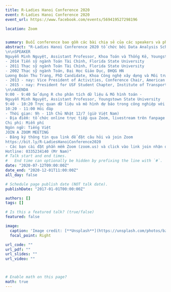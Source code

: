 ```yaml
---
title: R-Ladies Hanoi Conference 2020
event: R-Ladies Hanoi Conference 2020
event_url: https://www.facebook.com/events/569419527298196

location: Zoom


summary: Buổi conference bao gồm các bài chia sẻ của các speakers và phiên hỏi đáp
abstract: "R-Ladies Hanoi Conference 2020 tổ chức bởi Data Analysis School, bao gồm các bài chia sẻ về phân tích dữ liệu, làm việc với mô hình, visualizing, estimating với R và phiên trao đổi, hỏi đáp.
\n\nSPEAKER  
Nguyễn Minh Nguyệt, Assistant Professor, Khoa Toán và Thống Kê, Youngstown State University  
- 2014 Tiến sỹ ngành Toán Tài Chính, Florida State University  
- 2011 Thạc sỹ ngành Toán Tài Chính, Florida State University  
- 2002 Thạc sỹ ngành Toán, Đại Học Giáo Dục, ĐHQG HN  
Lương Đoàn Thu Trang, PhD Candidate, Khoa Công nghệ xây dựng và Môi trường, University of South Florida  
- 2013 - nay: Vice President of Activities, Conference Chair, American Society of Civil Engineers  
- 2015 - nay: President for USF Student Chapter, Institute of Transportation Engineers, US  
\n\nAGENDA
9:00 - 9:40 Sử dụng R cho phân tích dữ liệu & Mô hình toán -
Nguyễn Minh Nguyệt, Assistant Professor, Youngstown State University
9:40 - 10:20 Trực quan dữ liệu và mô hình dự báo trong công nghiệp với R - Lương Đoàn Thu Trang, PhD Candidate, University of South Florida
10:20 - 11:00 Hỏi đáp
- Thời gian: 9h - 11h Chủ Nhật 12/7 (giờ Việt Nam)
- Địa điểm: tổ chức online trực tiếp qua Zoom, livestream trên fanpage Data Analysis School
Chi phí: Miễn phí
Ngôn ngữ: Tiếng Việt
JOIN A ZOOM MEETING
- Đăng ký thông tin qua link để đặt câu hỏi và join Zoom
https://bit.ly/R-LadiesHanoiConference2020
- Các bạn cài đặt phần mềm Zoom (zoom.us) và click vào link join nhận qua email đăng ký để tham gia.
Hotline: 0335234140 (Mr Nam)"
# Talk start and end times.
#   End time can optionally be hidden by prefixing the line with `#`.
date: "2020-07-12T09:00:00Z"
date_end: "2020-12-01T11:00:00Z"
all_day: false

# Schedule page publish date (NOT talk date).
publishDate: "2017-01-01T00:00:00Z"

authors: []
tags: []

# Is this a featured talk? (true/false)
featured: false

image:
  caption: 'Image credit: [**Unsplash**](https://unsplash.com/photos/bzdhc5b3Bxs)'
  focal_point: Right

url_code: ""
url_pdf: ""
url_slides: ""
url_video: ""



# Enable math on this page?
math: true
---
```

